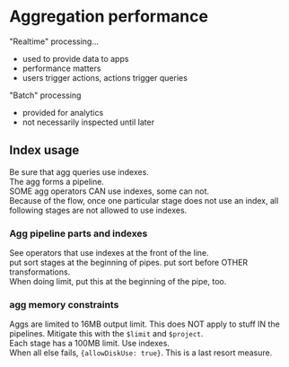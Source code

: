 # Aggregation performance

"Realtime" processing...

- used to provide data to apps
- performance matters
- users trigger actions, actions trigger queries

"Batch" processing

- provided for analytics
- not necessarily inspected until later

## Index usage

Be sure that agg queries use indexes.  
The agg forms a pipeline.  
SOME agg operators CAN use indexes, some can not.  
Because of the flow, once one particular stage does not use an index, all following stages are not allowed to use indexes.

### Agg pipeline parts and indexes

See operators that use indexes at the front of the line.  
put sort stages at the beginning of pipes. put sort before OTHER transformations.  
When doing limit, put this at the beginning of the pipe, too.

### agg memory constraints

Aggs are limited to 16MB output limit. This does NOT apply to stuff IN the pipelines. Mitigate this with the `$limit` and `$project`.  
Each stage has a 100MB limit. Use indexes.  
When all else fails, `{allowDiskUse: true}`. This is a last resort measure.
